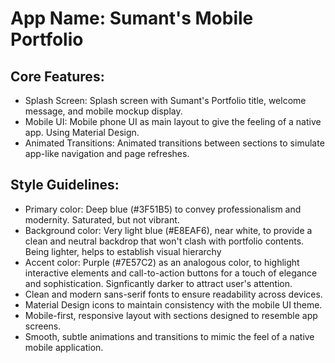 # **App Name**: Sumant's Mobile Portfolio

## Core Features:

- Splash Screen: Splash screen with Sumant's Portfolio title, welcome message, and mobile mockup display.
- Mobile UI: Mobile phone UI as main layout to give the feeling of a native app. Using Material Design.
- Animated Transitions: Animated transitions between sections to simulate app-like navigation and page refreshes.

## Style Guidelines:

- Primary color: Deep blue (#3F51B5) to convey professionalism and modernity. Saturated, but not vibrant.
- Background color: Very light blue (#E8EAF6), near white, to provide a clean and neutral backdrop that won't clash with portfolio contents. Being lighter, helps to establish visual hierarchy
- Accent color: Purple (#7E57C2) as an analogous color, to highlight interactive elements and call-to-action buttons for a touch of elegance and sophistication. Signficantly darker to attract user's attention.
- Clean and modern sans-serif fonts to ensure readability across devices.
- Material Design icons to maintain consistency with the mobile UI theme.
- Mobile-first, responsive layout with sections designed to resemble app screens.
- Smooth, subtle animations and transitions to mimic the feel of a native mobile application.